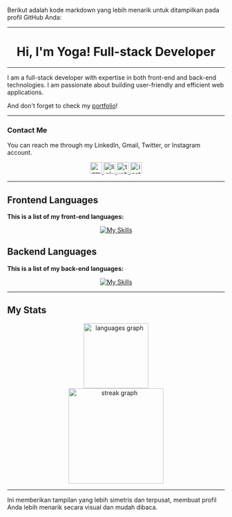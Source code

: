 Berikut adalah kode markdown yang lebih menarik untuk ditampilkan pada profil GitHub Anda:

---

<div align="center">

# Hi, I'm Yoga! Full-stack Developer

</div>

---

I am a full-stack developer with expertise in both front-end and back-end technologies. I am passionate about building user-friendly and efficient web applications.

And don't forget to check my [portfolio](https://agooy-portfolio.vercel.app/)!

---

### Contact Me

You can reach me through my LinkedIn, Gmail, Twitter, or Instagram account.

<div align="center">

  <a href="mailto:yogaardikaaa123@gmail.com?subject=Hi%20Yoga,%20I'd%20like%20to%20hire%20you">
    <img src="https://img.shields.io/static/v1?message=Gmail&logo=gmail&label=&color=D14836&logoColor=white&labelColor=&style=for-the-badge" height="27" alt="gmail logo" />
  </a>
  <a href="https://www.linkedin.com/in/agooy/">
    <img src="https://img.shields.io/static/v1?message=Linkedin&logo=linkedin&label=&color=0077B5&logoColor=white&labelColor=&style=for-the-badge" height="27" alt="linkedin logo" />
  </a>
  <a href="https://twitter.com/mamahhakutakut">
    <img src="https://img.shields.io/static/v1?message=Twitter&logo=twitter&label=&color=1DA1F2&logoColor=white&labelColor=&style=for-the-badge" height="27" alt="twitter logo" />
  </a>
  <a href="https://www.instagram.com/yogardkaa">
    <img src="https://img.shields.io/static/v1?message=Instagram&logo=instagram&label=&color=E4405F&logoColor=white&labelColor=&style=for-the-badge" height="27" alt="instagram logo" />
  </a>

</div>

---

## Frontend Languages

**This is a list of my front-end languages:**

<div align="center">

[![My Skills](https://skillicons.dev/icons?i=react,javascript,nextjs,tailwind,bootstrap,sass,typescript,astro,vue,css&perline=5)](https://skillicons.dev)

</div>

## Backend Languages

**This is a list of my back-end languages:**

<div align="center">

[![My Skills](https://skillicons.dev/icons?i=python,nodejs,express,nestjs,postgresql,mysql)](https://skillicons.dev)

</div>

---

## My Stats

<div align="center"> 
 <img src="https://github-readme-stats.vercel.app/api/top-langs?username=Agoooy&locale=en&hide_title=false&layout=compact&card_width=320&langs_count=5&theme=dracula&hide_border=false&order=2" height="150" alt="languages graph" />
</div>

<div align="center">
  <img src="https://streak-stats.demolab.com?user=Agoooy&locale=en&mode=daily&theme=dark&hide_border=false&border_radius=5&order=3" height="220" alt="streak graph" />
</div>

---

Ini memberikan tampilan yang lebih simetris dan terpusat, membuat profil Anda lebih menarik secara visual dan mudah dibaca.